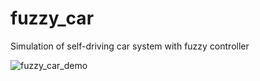 # fuzzy_car
Simulation of self-driving car system with fuzzy controller

![fuzzy_car_demo](https://imgur.com/ZXnqtK6.gif)
